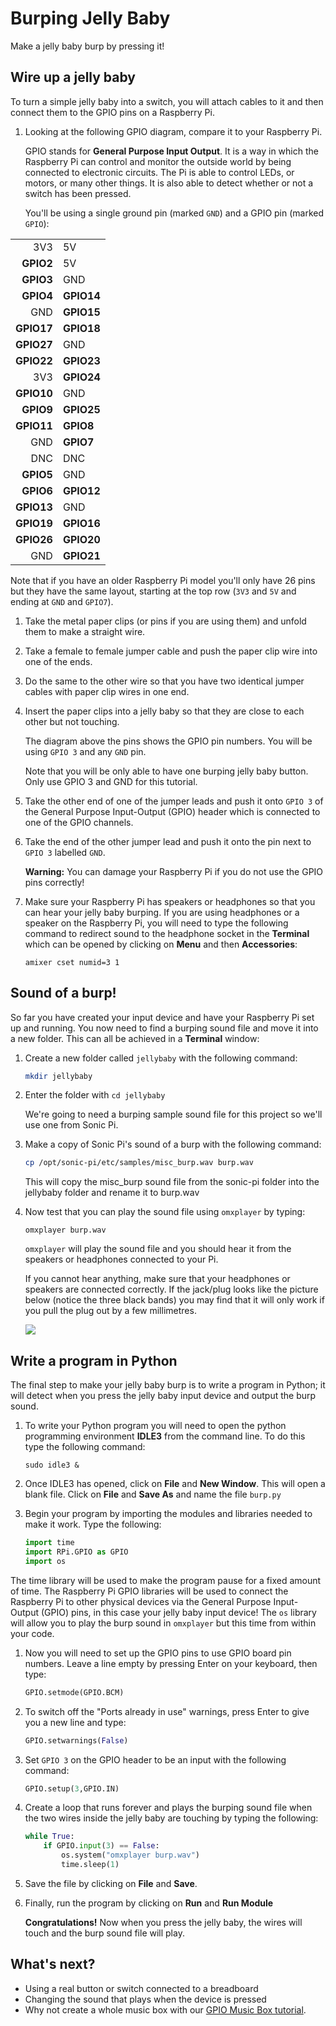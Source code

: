 # Burping Jelly Baby

Make a jelly baby burp by pressing it!

## Wire up a jelly baby

To turn a simple jelly baby into a switch, you will attach cables to it and then connect them to the GPIO pins on a Raspberry Pi.

1. Looking at the following GPIO diagram, compare it to your Raspberry Pi. 

   GPIO stands for **General Purpose Input Output**. It is a way in which the Raspberry Pi can control and monitor the outside world by being connected to electronic circuits.  The Pi is able to control LEDs, or motors, or many other things.  It is also able to detect whether or not a switch has been pressed.

   You'll be using a single ground pin (marked `GND`) and a GPIO pin (marked `GPIO`):

|            |            |
|-----------:|:-----------|
|    3V3     | 5V         |
|  **GPIO2** | 5V         |
|  **GPIO3** | GND        |
|  **GPIO4** | **GPIO14** |
|        GND | **GPIO15** |
| **GPIO17** | **GPIO18** |
| **GPIO27** | GND        |
| **GPIO22** | **GPIO23** |
|        3V3 | **GPIO24** |
| **GPIO10** | GND        |
|  **GPIO9** | **GPIO25** |
| **GPIO11** | **GPIO8**  |
|        GND | **GPIO7**  |
|        DNC | DNC        |
|  **GPIO5** | GND        |
|  **GPIO6** | **GPIO12** |
| **GPIO13** | GND        |
| **GPIO19** | **GPIO16** |
| **GPIO26** | **GPIO20** |
|        GND | **GPIO21** |

Note that if you have an older Raspberry Pi model you'll only have 26 pins but they have the same layout, starting at the top row (`3V3` and `5V` and ending at `GND` and `GPIO7`).

1. Take the metal paper clips (or pins if you are using them) and unfold them to make a straight wire.

2. Take a female to female jumper cable and push the paper clip wire into one of the ends.

3. Do the same to the other wire so that you have two identical jumper cables with paper clip wires in one end.

4. Insert the paper clips into a jelly baby so that they are close to each other but not touching.

   The diagram above the pins shows the GPIO pin numbers. You will be using `GPIO 3` and any `GND` pin. 
    
   Note that you will be only able to have one burping jelly baby button. Only use GPIO 3 and GND for this tutorial.

5. Take the other end of one of the jumper leads and push it onto `GPIO 3` of the General Purpose Input-Output (GPIO) header which is connected to one of the GPIO channels.

6. Take the end of the other jumper lead and push it onto the pin next to `GPIO 3` labelled `GND`.

   **Warning:** You can damage your Raspberry Pi if you do not use the GPIO pins correctly! 

7. Make sure your Raspberry Pi has speakers or headphones so that you can hear your jelly baby burping. If you are using headphones or a speaker on the Raspberry Pi, you will need to type the following command to redirect sound to the headphone socket in the **Terminal** which can be opened by clicking on **Menu** and then **Accessories**:

    `amixer cset numid=3 1`

## Sound of a burp!

So far you have created your input device and have your Raspberry Pi set up and running. You now need to find a burping sound file and move it into a new folder. This can all be achieved in a **Terminal** window:

1. Create a new folder called `jellybaby` with the following command:

    ```bash
    mkdir jellybaby
    ```

1. Enter the folder with `cd jellybaby`

    We're going to need a burping sample sound file for this project so we'll use one from Sonic Pi.

1. Make a copy of Sonic Pi's sound of a burp with the following command:

    ```bash
    cp /opt/sonic-pi/etc/samples/misc_burp.wav burp.wav
    ```

    This will copy the misc_burp sound file from the sonic-pi folder into the jellybaby folder and rename it to burp.wav

3.  Now test that you can play the sound file using `omxplayer` by typing:

    ```
    omxplayer burp.wav
    ```

    `omxplayer` will play the sound file and you should hear it from the speakers or headphones connected to your Pi.

    If you cannot hear anything, make sure that your headphones or speakers are connected correctly.  If the jack/plug looks like the picture below (notice the three black bands) you may find that it will only work if you pull the plug out by a few millimetres.

    ![](images/3-5mmjack.jpg)

## Write a program in Python

The final step to make your jelly baby burp is to write a program in Python; it will detect when you press the jelly baby input device and output the burp sound.


1. To write your Python program you will need to open the python programming environment **IDLE3** from the command line. To do this type the following command:

    ```
    sudo idle3 &
    ```

1. Once IDLE3 has opened, click on **File** and **New Window**. This will open a blank file. Click on **File** and **Save As** and name the file `burp.py`

1. Begin your program by importing the modules and libraries needed to make it work. Type the following:

    ```python
    import time
    import RPi.GPIO as GPIO
    import os
    ```

 The time library will be used to make the program pause for a fixed amount of time. The Raspberry Pi GPIO libraries will be used to connect the Raspberry Pi to other physical devices via the General Purpose Input-Output (GPIO) pins, in this case your jelly baby input device! The `os` library will allow you to play the burp sound in `omxplayer` but this time from within your code.

1. Now you will need to set up the GPIO pins to use GPIO board pin numbers. Leave a line empty by pressing Enter on your keyboard, then type:

    ```python
    GPIO.setmode(GPIO.BCM)
    ```
    
1. To switch off the "Ports already in use" warnings, press Enter to give you a new line and type:

    ```python
    GPIO.setwarnings(False)
    ```
    
1. Set `GPIO 3` on the GPIO header to be an input with the following command:

    ```python
    GPIO.setup(3,GPIO.IN)
    ```

1. Create a loop that runs forever and plays the burping sound file when the two wires inside the jelly baby are touching by typing the following:

    ```python
    while True:
        if GPIO.input(3) == False:
            os.system("omxplayer burp.wav")
            time.sleep(1)
    ```

1. Save the file by clicking on **File** and **Save**.

1. Finally, run the program by clicking on **Run** and **Run Module**

    **Congratulations!** Now when you press the jelly baby, the wires will touch and the burp sound file will play.


## What's next?

- Using a real button or switch connected to a breadboard
- Changing the sound that plays when the device is pressed
- Why not create a whole music box with our [GPIO Music Box tutorial](http://www.raspberrypi.org/learning/gpio-music-box/). 

